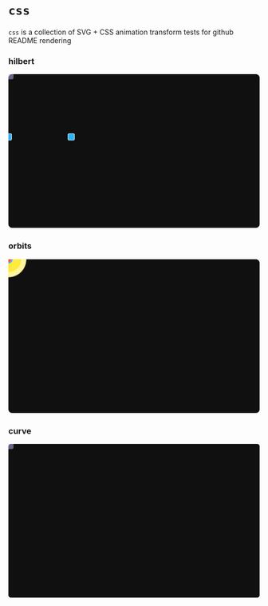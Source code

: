 # `css`

`css` is a collection of SVG + CSS animation transform tests for github README rendering

### hilbert
![hilbert](hilbert.svg)

### orbits
![orbits](orbits.svg)

### curve
![curve](curve.svg)


